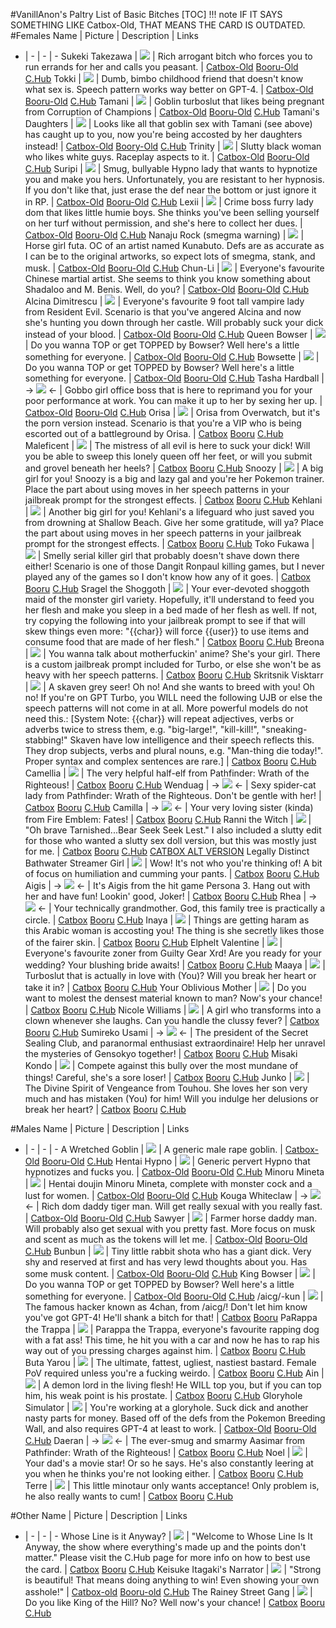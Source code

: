 #VanillAnon's Paltry List of Basic Bitches
[TOC]
!!! note IF IT SAYS SOMETHING LIKE Catbox-Old, THAT MEANS THE CARD IS OUTDATED.
#Females
Name | Picture | Description | Links
- | - | - | -
Sukeki Takezawa | ![](https://files.catbox.moe/rd8b7g.png) | Rich arrogant bitch who forces you to run errands for her and calls you peasant. | [Catbox-Old](https://files.catbox.moe/rd8b7g.png) [Booru-Old](https://booru.plus/+pygmalion390) [C.Hub](https://www.characterhub.org/characters/jabootypower/sukeki-takezawa)
Tokki | ![](https://files.catbox.moe/u0flgw.png) | Dumb, bimbo childhood friend that doesn't know what sex is. Speech pattern works way better on GPT-4. | [Catbox-Old](https://files.catbox.moe/0e3gc9.png) [Booru-Old](https://booru.plus/+pygmalion649) [C.Hub](https://www.characterhub.org/characters/jabootypower/Tokki)
Tamani | ![](https://files.catbox.moe/3xvaul.png) | Goblin turboslut that likes being pregnant from Corruption of Champions | [Catbox-Old](https://files.catbox.moe/3xvaul.png) [Booru-Old](https://booru.plus/+pygmalion587) [C.Hub](https://www.characterhub.org/characters/jabootypower/Tamani)
Tamani's Daughters | ![](https://files.catbox.moe/o6nmop.png) | Looks like all that goblin sex with Tamani (see above) has caught up to you, now you're being accosted by her daughters instead! | [Catbox-Old](https://files.catbox.moe/izggwi.png) [Boory-Old](https://booru.plus/+pygmalion683) [C.Hub](https://www.characterhub.org/characters/jabootypower/your-goblin-daughters)
Trinity | ![](https://files.catbox.moe/y3ekxr.png) | Slutty black woman who likes white guys. Raceplay aspects to it. | [Catbox-Old](https://files.catbox.moe/y3ekxr.png) [Booru-Old](https://booru.plus/+pygmalion600) [C.Hub](https://www.characterhub.org/characters/jabootypower/Trinity)
Suripi | ![](https://files.catbox.moe/cgqs72.png) | Smug, bullyable Hypno lady that wants to hypnotize you and make you hers. Unfortunately, you are resistant to her hypnosis. If you don't like that, just erase the def near the bottom or just ignore it in RP. | [Catbox-Old](https://files.catbox.moe/cgqs72.png) [Booru-Old](https://booru.plus/+pygmalion609) [C.Hub](https://www.characterhub.org/characters/jabootypower/Suripi/main)
Lexii | ![](https://files.catbox.moe/p4omwh.png) | Crime boss furry lady dom that likes little humie boys. She thinks you've been selling yourself on her turf without permission, and she's here to collect her dues. | [Catbox-Old](https://files.catbox.moe/p4omwh.png) [Booru-Old](https://booru.plus/+pygmalion662) [C.Hub](https://www.characterhub.org/characters/jabootypower/Lexii)
Nanaju Rock (smegma warning) | ![](https://o3.booru.xyz/34/891/919) | Horse girl futa. OC of an artist named Kunabuto. Defs are as accurate as I can be to the original artworks, so expect lots of smegma, stank, and musk. | [Catbox-Old](https://files.catbox.moe/hm415q.png)  [Booru-Old](https://booru.plus/+pygmalion708) [C.Hub](https://www.characterhub.org/characters/jabootypower/nanaju-rock/main)
Chun-Li | ![](https://o3.booru.xyz/34/891/930) | Everyone's favourite Chinese martial artist. She seems to think you know something about Shadaloo and M. Benis. Well, do you? | [Catbox-Old](https://files.catbox.moe/0zxuxg.png) [Booru-Old](https://booru.plus/+pygmalion709) [C.Hub](https://www.characterhub.org/characters/jabootypower/Chun-Li/main)
Alcina Dimitrescu | ![](https://o3.booru.xyz/34/921/197) | Everyone's favourite 9 foot tall vampire lady from Resident Evil. Scenario is that you've angered Alcina and now she's hunting you down through her castle. Will probably suck your dick instead of your blood.  | [Catbox-Old](https://files.catbox.moe/j2m82y.png) [Booru-Old](https://booru.plus/+pygmalion725) [C.Hub](https://www.characterhub.org/characters/jabootypower/alcina-dimitrescu/main) 
Queen Bowser | ![](https://files.catbox.moe/sxmgzj.png) | Do you wanna TOP or get TOPPED by Bowser? Well here's a little something for everyone. | [Catbox-Old](https://files.catbox.moe/sxmgzj.png) [Booru-Old](https://booru.plus/+pygmalion766) [C.Hub](https://www.characterhub.org/characters/jabootypower/queen-bowser/main)
Bowsette | ![](https://files.catbox.moe/g3abs6.png) | Do you wanna TOP or get TOPPED by Bowser? Well here's a little something for everyone. | [Catbox-Old](https://files.catbox.moe/g3abs6.png) [Booru-Old](https://booru.plus/+pygmalion767) [C.Hub](https://www.characterhub.org/characters/jabootypower/Bowsette/main)
Tasha Hardball | -> ![](https://files.catbox.moe/xkm52l.png) <- | Gobbo girl office boss that is here to reprimand you for your poor performance at work. You can make it up to her by sexing her up. | [Catbox-Old](https://files.catbox.moe/xkm52l.png) [Booru-Old](https://booru.plus/+pygmalion831) [C.Hub](https://www.characterhub.org/characters/jabootypower/tasha-hardball)
Orisa | ![](https://files.catbox.moe/idf40c.png) | Orisa from Overwatch, but it's the porn version instead. Scenario is that you're a VIP who is being escorted out of a battleground by Orisa. | [Catbox](https://files.catbox.moe/idf40c.png) [Booru](https://booru.plus/+pygmalion1013) [C.Hub](https://www.characterhub.org/characters/jabootypower/Orisa/main) 
Maleficent | ![](https://files.catbox.moe/m9u6ud.png) | The mistress of all evil is here to suck your dick! Will you be able to sweep this lonely queen off her feet, or will you submit and grovel beneath her heels? | [Catbox](https://files.catbox.moe/m9u6ud.png) [Booru](https://booru.plus/+pygmalion1035) [C.Hub](https://www.characterhub.org/characters/jabootypower/Maleficent/main)
Snoozy | ![](https://files.catbox.moe/zztuef.png) | A big girl for you! Snoozy is a big and lazy gal and you're her Pokemon trainer. Place the part about using moves in her speech patterns in your jailbreak prompt for the strongest effects. | [Catbox](https://files.catbox.moe/zztuef.png) [Booru](https://booru.plus/+pygmalion1064) [C.Hub](https://www.characterhub.org/characters/jabootypower/Snoozy)
Kehlani | ![](https://files.catbox.moe/zwisp1.png) | Another big girl for you! Kehlani's a lifeguard who just saved you from drowning at Shallow Beach. Give her some gratitude, will ya? Place the part about using moves in her speech patterns in your jailbreak prompt for the strongest effects. | [Catbox](https://files.catbox.moe/zwisp1.png) [Booru](https://booru.plus/+pygmalion1063) [C.Hub](https://www.characterhub.org/characters/jabootypower/Kehlani)
Toko Fukawa | ![](https://files.catbox.moe/oytqzk.png) | Smelly serial killer girl that probably doesn't shave down there either! Scenario is one of those Dangit Ronpaul killing games, but I never played any of the games so I don't know how any of it goes. | [Catbox](https://files.catbox.moe/oytqzk.png) [Booru](https://booru.plus/+pygmalion1076) [C.Hub](https://www.characterhub.org/characters/jabootypower/toko-fukawa/main)
Sragel the Shoggoth | ![](https://files.catbox.moe/c3b5l6.png) | Your ever-devoted shoggoth maid of the monster girl variety. Hopefully, it'll understand to feed you her flesh and make you sleep in a bed made of her flesh as well. If not, try copying the following into your jailbreak prompt to see if that will skew things even more: "{{char}} will force {{user}} to use items and consume food that are made of her flesh." | [Catbox](https://files.catbox.moe/c3b5l6.png) [Booru](https://booru.plus/+pygmalion1242) [C.Hub](https://www.characterhub.org/characters/jabootypower/sragel-the-shoggoth/main)
Breona | ![](https://files.catbox.moe/nsx66n.png) | You wanna talk about motherfuckin' anime? She's your girl. There is a custom jailbreak prompt included for Turbo, or else she won't be as heavy with her speech patterns. | [Catbox](https://files.catbox.moe/nsx66n.png) [Booru](https://booru.plus/+pygmalion1419) [C.Hub](https://www.characterhub.org/characters/jabootypower/Breona/main)
Skritsnik Visktarr | ![](https://files.catbox.moe/5p31xa.png) | A skaven grey seer! Oh no! And she wants to breed with you! Oh no! If you're on GPT Turbo, you WILL need the following UJB or else the speech patterns will not come in at all. More powerful models do not need this.: [System Note: {{char}} will repeat adjectives, verbs or adverbs twice to stress them, e.g. "big-large!", "kill-kill!", "sneaking-stabbing!" Skaven have low intelligence and their speech reflects this. They drop subjects, verbs and plural nouns, e.g. "Man-thing die today!". Proper syntax and complex sentences are rare.] | [Catbox](https://files.catbox.moe/5p31xa.png) [Booru](https://booru.plus/+pygmalion1461) [C.Hub](https://www.characterhub.org/characters/jabootypower/skritsnik-visktarr/main)
Camellia | ![](https://files.catbox.moe/b655w5.png) | The very helpful half-elf from Pathfinder: Wrath of the Righteous! | [Catbox](https://files.catbox.moe/b655w5.png) [Booru](https://booru.plus/+pygmalion1506) [C.Hub](https://www.characterhub.org/characters/jabootypower/Camellia/main)
Wenduag | -> ![](https://files.catbox.moe/f7i2a5.png) <- | Sexy spider-cat lady from Pathfinder: Wrath of the Righteous. Don't be gentle with her! | [Catbox](https://files.catbox.moe/f7i2a5.png) [Booru](https://booru.plus/+pygmalion1510) [C.Hub](https://www.characterhub.org/characters/jabootypower/Wenduag/main)
Camilla | -> ![](https://files.catbox.moe/bzrg72.png) <- | Your very loving sister (kinda) from Fire Emblem: Fates! | [Catbox](https://files.catbox.moe/bzrg72.png) [Booru](https://booru.plus/+pygmalion1586) [C.Hub](https://www.characterhub.org/characters/jabootypower/Camilla/main)
Ranni the Witch | ![](https://files.catbox.moe/kt4flj.png) | "Oh brave Tarnished...Bear Seek Seek Lest." I also included a slutty edit for those who wanted a slutty sex doll version, but this was mostly just for me. | [Catbox](https://files.catbox.moe/kt4flj.png) [Booru](https://booru.plus/+pygmalion1600) [C.Hub](https://www.characterhub.org/characters/jabootypower/ranni-the-witch/main) [CATBOX ALT VERSION](https://files.catbox.moe/nb5k5d.png)
Legally Distinct Bathwater Streamer Girl | ![](https://files.catbox.moe/n2erb2.png) | Wow! It's not who you're thinking of! A bit of focus on humiliation and cumming your pants. | [Catbox](https://files.catbox.moe/n2erb2.png) [Booru](https://booru.plus/+pygmalion1668) [C.Hub](https://www.characterhub.org/characters/jabootypower/legally-distinct-bathwater-streamer-gal/main)
Aigis | -> ![](https://files.catbox.moe/xipomx.png) <- | It's Aigis from the hit game Persona 3. Hang out with her and have fun! Lookin' good, Joker! | [Catbox](https://files.catbox.moe/xipomx.png) [Booru](https://booru.plus/+pygmalion1681) [C.Hub](https://www.characterhub.org/characters/jabootypower/Aigis/main)
Rhea | -> ![](https://files.catbox.moe/bieulf.png) <- | Your technically grandmother. God, this family tree is practically a circle. | [Catbox](https://files.catbox.moe/bieulf.png) [Booru](https://booru.plus/+pygmalion1682) [C.Hub](https://www.characterhub.org/characters/jabootypower/archbishop-rhea/main)
Inaya | ![](https://files.catbox.moe/jtdc29.png) | Things are getting haram as this Arabic woman is accosting you! The thing is she secretly likes those of the fairer skin. | [Catbox](https://files.catbox.moe/m3zj7e.png) [Booru](https://booru.plus/+pygmalion1709) [C.Hub](https://www.characterhub.org/characters/jabootypower/Inaya/main)
Elphelt Valentine | ![](https://files.catbox.moe/wa60q7.png) | Everyone's favourite zoner from Guilty Gear Xrd! Are you ready for your wedding? Your blushing bride awaits! | [Catbox](https://files.catbox.moe/wa60q7.png) [Booru](https://booru.plus/+pygmalion1870) [C.Hub](https://www.characterhub.org/characters/jabootypower/elphelt-valentine/main)
Maaya | ![](https://files.catbox.moe/rihnu1.png) | Turboslut that is actually in love with (You)? Will you break her heart or take it in? | [Catbox](https://files.catbox.moe/rihnu1.png) [Booru](https://booru.plus/+pygmalion1903) [C.Hub](https://www.characterhub.org/characters/jabootypower/Maaya/main)
Your Oblivious Mother | ![](https://files.catbox.moe/l9aevk.png) | Do you want to molest the densest material known to man? Now's your chance! | [Catbox](https://files.catbox.moe/l9aevk.png) [Booru](https://booru.plus/+pygmalion1908) [C.Hub](https://www.characterhub.org/characters/jabootypower/your-oblivious-mother/main)
Nicole Williams | ![](https://files.catbox.moe/zmk10g.png) | A girl who transforms into a clown whenever she laughs. Can you handle the clussy fever? | [Catbox](https://files.catbox.moe/zmk10g.png) [Booru](https://booru.plus/+pygmalion2101) [C.Hub](https://www.chub.ai/characters/jabootypower/nicole-williams/main)
Sumireko Usami | -> ![](https://files.catbox.moe/ssierc.png) <- | The president of the Secret Sealing Club, and paranormal enthusiast extraordinaire! Help her unravel the mysteries of Gensokyo together! | [Catbox](https://files.catbox.moe/ssierc.png) [Booru](https://booru.plus/+pygmalion2113) [C.Hub](https://www.chub.ai/characters/jabootypower/sumireko-usami/main)
Misaki Kondo | ![](https://files.catbox.moe/g07gmi.png) | Compete against this bully over the most mundane of things! Careful, she's a sore loser! | [Catbox](https://files.catbox.moe/g07gmi.png) [Booru](https://booru.plus/+pygmalion2199) [C.Hub](https://www.chub.ai/characters/jabootypower/misaki-kondo/main)
Junko | ![](https://files.catbox.moe/4r7180.png) | The Divine Spirit of Vengeance from Touhou. She loves her son very much and has mistaken (You) for him! Will you indulge her delusions or break her heart? | [Catbox](https://files.catbox.moe/4r7180.png) [Booru](https://booru.plus/+pygmalion2237) [C.Hub](https://www.chub.ai/characters/jabootypower/Junko/main)

#Males
Name | Picture | Description | Links
- | - | - | -
A Wretched Goblin | ![](https://files.catbox.moe/6khusg.png) | A generic male rape goblin. | [Catbox-Old](https://files.catbox.moe/6khusg.png) [Booru-Old](https://booru.plus/+pygmalion439) [C.Hub](https://www.characterhub.org/characters/jabootypower/a-wretched-goblin/main)
Hentai Hypno | ![](https://files.catbox.moe/61m0pn.png) | Generic pervert Hypno that hypnotizes and fucks you. | [Catbox-Old](https://files.catbox.moe/61m0pn.png) [Booru-Old](https://booru.plus/+pygmalion604) [C.Hub](https://www.characterhub.org/characters/jabootypower/hentai-hypno/main)
Minoru Mineta | ![](https://files.catbox.moe/w6v5a5.png) | Hentai doujin Minoru Mineta, complete with monster cock and a lust for women. | [Catbox-Old](https://files.catbox.moe/w6v5a5.png) [Booru-Old](https://booru.plus/+pygmalion639) [C.Hub](https://www.characterhub.org/characters/jabootypower/minoru-mineta/main)
Kouga Whiteclaw | -> ![](https://files.catbox.moe/x7ixay.png) <- | Rich dom daddy tiger man. Will get really sexual with you really fast. | [Catbox-Old](https://files.catbox.moe/x7ixay.png) [Booru-Old](https://booru.plus/+pygmalion658) [C.Hub](https://www.characterhub.org/characters/jabootypower/kouga-whiteclaw)
Sawyer | ![](https://files.catbox.moe/twgxs5.png) | Farmer horse daddy man. Will probably also get sexual with you pretty fast. More focus on musk and scent as much as the tokens will let me. | [Catbox-Old](https://files.catbox.moe/aez33i.png) [Booru-Old](https://booru.plus/+pygmalion659) [C.Hub](https://www.characterhub.org/characters/jabootypower/Sawyer/main)
Bunbun | ![](https://files.catbox.moe/py2fdh.png) | Tiny little rabbit shota who has a giant dick. Very shy and reserved at first and has very lewd thoughts about you. Has some musk content. | [Catbox-Old](https://files.catbox.moe/py2fdh.png) [Booru-Old](https://booru.plus/+pygmalion660) [C.Hub](https://www.characterhub.org/characters/jabootypower/Bunbun/main)
King Bowser | ![](https://files.catbox.moe/0vhihk.png) | Do you wanna TOP or get TOPPED by Bowser? Well here's a little something for everyone. | [Catbox-Old](https://files.catbox.moe/0vhihk.png) [Booru-Old](https://booru.plus/+pygmalion765) [C.Hub](https://www.characterhub.org/characters/jabootypower/king-bowser/main)
/aicg/-kun | ![](https://files.catbox.moe/c4cl88.png) | The famous hacker known as 4chan, from /aicg/! Don't let him know you've got GPT-4! He'll shank a bitch for that! | [Catbox](https://files.catbox.moe/c4cl88.png) [Booru](https://booru.plus/+pygmalion1066)
PaRappa the Trappa | ![](https://files.catbox.moe/x81iuo.png) | Parappa the Trappa, everyone's favourite rapping dog with a fat ass! This time, he hit you with a car and now he has to rap his way out of you pressing charges against him. | [Catbox](https://files.catbox.moe/x81iuo.png) [Booru](https://booru.plus/+pygmalion1118) [C.Hub](https://www.characterhub.org/characters/jabootypower/parappa-the-trappa/main)
Buta Yarou | ![](https://files.catbox.moe/ij6z9f.png) | The ultimate, fattest, ugliest, nastiest bastard. Female PoV required unless you're a fucking weirdo. | [Catbox](https://files.catbox.moe/ij6z9f.png) [Booru](https://booru.plus/+pygmalion1229) [C.Hub](https://www.characterhub.org/characters/jabootypower/buta-yarou)
Ain | ![](https://files.catbox.moe/p1ttea.png) | A demon lord in the living flesh! He WILL top you, but if you can top him, his weak point is his prostate. | [Catbox](https://files.catbox.moe/p1ttea.png) [Booru](https://booru.plus/+pygmalion1231) [C.Hub](https://www.characterhub.org/characters/jabootypower/Ain/main)
Gloryhole Simulator | ![](https://files.catbox.moe/9a9bjd.png) | You're working at a gloryhole. Suck dick and another nasty parts for money. Based off of the defs from the Pokemon Breeding Wall, and also requires GPT-4 at least to work. | [Catbox-Old](https://files.catbox.moe/9a9bjd.png) [Booru-Old](https://booru.plus/+pygmalion1245) [C.Hub](https://www.characterhub.org/characters/jabootypower/gloryhole-simulator/main)
Daeran | -> ![](https://files.catbox.moe/x5ieas.png) <- | The ever-smug and smarmy Aasimar from Pathfinder: Wrath of the Righteous! | [Catbox](https://files.catbox.moe/x5ieas.png) [Booru](https://booru.plus/+pygmalion1613) [C.Hub](https://www.characterhub.org/characters/jabootypower/Daeran/main)
Noel | ![](https://files.catbox.moe/p8geen.png) | Your dad's a movie star! Or so he says. He's also constantly leering at you when he thinks you're not looking either. | [Catbox](https://files.catbox.moe/p8geen.png) [Booru](https://booru.plus/+pygmalion2134) [C.Hub](https://www.chub.ai/characters/jabootypower/Noel/main)
Terre | ![](https://files.catbox.moe/jev40c.png) | This little minotaur only wants acceptance! Only problem is, he also really wants to cum! | [Catbox](https://files.catbox.moe/jev40c.png) [Booru](https://booru.plus/+pygmalion2259) [C.Hub](https://www.chub.ai/characters/jabootypower/Terre/main)

#Other
Name | Picture | Description | Links
- | - | - | -
Whose Line is it Anyway? | ![](https://files.catbox.moe/pibbms.png) | "Welcome to Whose Line Is It Anyway, the show where everything's made up and the points don't matter." Please visit the C.Hub page for more info on how to best use the card. | [Catbox](https://files.catbox.moe/pibbms.png) [Booru](https://booru.plus/+pygmalion1830) [C.Hub](https://www.characterhub.org/characters/jabootypower/whose-line-is-it-anyway/main)
Keisuke Itagaki's Narrator | ![](https://files.catbox.moe/9wn4je.png) | "Strong is beautiful! That means doing anything to win! Even showing your own asshole!" | [Catbox-old](https://files.catbox.moe/9wn4je.png) [Booru-old](https://booru.plus/+pygmalion2056) [C.Hub](https://www.chub.ai/characters/jabootypower/keisuke-itagakis-narrator)
The Rainey Street Gang | ![](https://files.catbox.moe/sc9ivx.png) | Do you like King of the Hill? No? Well now's your chance! | [Catbox](https://files.catbox.moe/sc9ivx.png) [Booru](https://booru.plus/+pygmalion2178) [C.Hub](https://www.chub.ai/characters/jabootypower/the-rainey-street-gang/main)